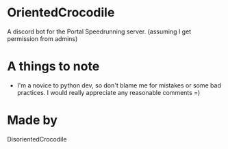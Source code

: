 # OrientedCrocodile
A discord bot for the Portal Speedrunning server. (assuming I get permission from admins)

# A things to note
* I'm a novice to python dev, so don't blame me for mistakes or some bad practices. I would really appreciate any reasonable comments =)

# Made by
DisorientedCrocodile
